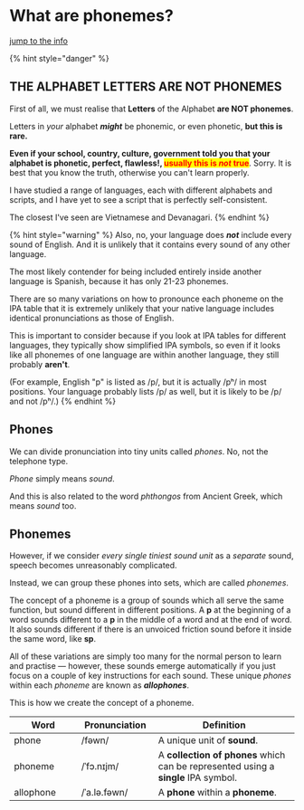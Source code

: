 # What are phonemes?

[jump to the info](what-are-phonemes.md#phones)&#x20;

{% hint style="danger" %}
## THE ALPHABET LETTERS ARE NOT PHONEMES

First of all, we must realise that **Letters** of the Alphabet **are NOT phonemes**.

Letters in _your_ alphabet _**might**_ be phonemic, or even phonetic, **but this is rare.**

**Even if your school, country, culture, government told you that your alphabet is phonetic, perfect, flawless!,&#x20;**<mark style="color:red;">**usually this is**</mark><mark style="color:red;">**&#x20;**</mark>_<mark style="color:red;">**not**</mark>_<mark style="color:red;">**&#x20;**</mark><mark style="color:red;">**true**</mark>. Sorry. It is best that you know the truth, otherwise you can't learn properly.



I have studied a range of languages, each with different alphabets and scripts, and I have yet to see a script that is perfectly self-consistent.

The closest I've seen are Vietnamese and Devanagari.
{% endhint %}

{% hint style="warning" %}
Also, no, your language does _**not**_ include every sound of English. And it is unlikely that it contains every sound of any other language.&#x20;

The most likely contender for being included entirely inside another language is Spanish, because it has only 21-23 phonemes.

There are so many variations on how to pronounce each phoneme on the IPA table that it is extremely unlikely that your native language includes identical pronunciations as those of English.&#x20;

This is important to consider because if you look at IPA tables for different languages, they typically show simplified IPA symbols, so even if it looks like all phonemes of one language are within another language, they still probably **aren't**.

(For example, English "p" is listed as /p/, but it is actually /pʰ/ in most positions. Your language probably lists /p/ as well, but it is likely to be /p/ and not /pʰ/.)
{% endhint %}



## Phones

We can divide pronunciation into tiny units called _phones_. No, not the telephone type.

_Phone_ simply means _sound_.

And this is also related to the word _phthongos_ from Ancient Greek, which means _sound_ too.



## Phonemes

However, if we consider _every single tiniest sound unit_ as a _separate_ sound, speech becomes unreasonably complicated.

Instead, we can group these phones into sets, which are called _phonemes_.

The concept of a phoneme is a group of sounds which all serve the same function, but sound different in different positions. A **p** at the beginning of a word sounds different to a **p** in the middle of a word and at the end of word. It also sounds different if there is an unvoiced friction sound before it inside the same word, like **sp**.

All of these variations are simply too many for the normal person to learn and practise — however, these sounds emerge automatically if you just focus on a couple of key instructions for each sound. These unique _phones_ within each _phoneme_ are known as _**allophones**_.

This is how we create the concept of a phoneme.



<table><thead><tr><th width="103">Word</th><th width="120">Pronunciation</th><th>Definition</th></tr></thead><tbody><tr><td>phone</td><td>/fəwn/</td><td>A unique unit of <strong>sound</strong>.</td></tr><tr><td>phoneme</td><td>/ˈfɔ.nɪjm/</td><td>A <strong>collection of phones</strong> which can be represented using a <strong>single</strong> IPA symbol.</td></tr><tr><td>allophone</td><td>/ˈa.lə.fəwn/</td><td>A <strong>phone</strong> within a <strong>phoneme</strong>.</td></tr></tbody></table>
